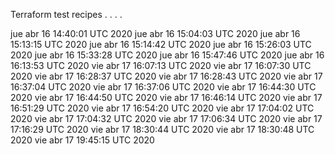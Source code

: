 Terraform test recipes
.
.
.
.














jue abr 16 14:40:01 UTC 2020
jue abr 16 15:04:03 UTC 2020
jue abr 16 15:13:15 UTC 2020
jue abr 16 15:14:42 UTC 2020
jue abr 16 15:26:03 UTC 2020
jue abr 16 15:33:28 UTC 2020
jue abr 16 15:47:46 UTC 2020
jue abr 16 16:13:53 UTC 2020
vie abr 17 16:07:13 UTC 2020
vie abr 17 16:07:30 UTC 2020
vie abr 17 16:28:37 UTC 2020
vie abr 17 16:28:43 UTC 2020
vie abr 17 16:37:04 UTC 2020
vie abr 17 16:37:06 UTC 2020
vie abr 17 16:44:30 UTC 2020
vie abr 17 16:44:50 UTC 2020
vie abr 17 16:46:14 UTC 2020
vie abr 17 16:51:29 UTC 2020
vie abr 17 16:54:20 UTC 2020
vie abr 17 17:04:02 UTC 2020
vie abr 17 17:04:32 UTC 2020
vie abr 17 17:06:34 UTC 2020
vie abr 17 17:16:29 UTC 2020
vie abr 17 18:30:44 UTC 2020
vie abr 17 18:30:48 UTC 2020
vie abr 17 19:45:15 UTC 2020
